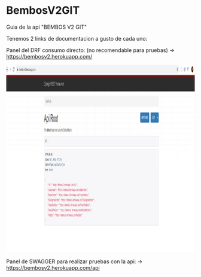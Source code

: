 # BembosV2GIT
Guia de la api "BEMBOS V2 GIT"

Tenemos 2 links de documentacion a gusto de cada uno:

Panel del DRF consumo directo: (no recomendable para pruebas)
-> https://bembosv2.herokuapp.com/

<img height="500" width="900" src="https://github.com/jesustr20/BembosV2GIT/blob/master/Documentacion/panelDRF.PNG"/>

Panel de SWAGGER para realizar pruebas con la api:
-> https://bembosv2.herokuapp.com/api

